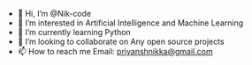 - 👋 Hi, I’m @Nik-code
- 👀 I’m interested in Artificial Intelligence and Machine Learning
- 🌱 I’m currently learning Python
- 💞️ I’m looking to collaborate on Any open source projects
- 📫 How to reach me Email: priyanshnikka@gmail.com

<!---
Nik-code/Nik-code is a ✨ special ✨ repository because its `README.md` (this file) appears on your GitHub profile.
You can click the Preview link to take a look at your changes.
--->
